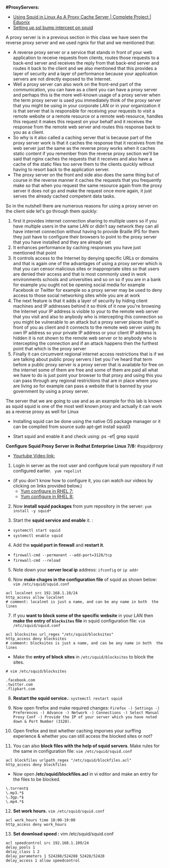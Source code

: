 **#ProxyServers:**
- [Using Squid in Linux As A Proxy Cache Server | Complete Project | Eduonix](https://www.youtube.com/watch?v=W2pqO3l-Uck)
- [Setting up ssl bump intercept on squid](https://medium.com/@steensply/installing-and-configuring-squid-proxy-for-ssl-bumping-or-peek-n-splice-34afd3f69522)


A proxy server is in a previous section in this class we have seen the reverse proxy server and we used ngnix for  that and we mentioned that: 
- A reverse proxy server or a service that  stands in front of your web application to receive requests from clients, routes  those requests to a back-end server and receives the reply from that back-end server and routes it back to the client  and we also mentioned that this provides a layer of security and a layer of performance because your application  servers are not directly exposed to the Internet. 
- Well a proxy server can also  work on the front-end part of the communication, you can have as a client you can have a proxy server and perhaps  this is the more well-known usage of a proxy server when the term proxy server is used you immediately think of the  proxy server that you might be using in your corporate LAN or in your organization it is that server that is  responsible for receiving your requests to visit a remote website or a remote resource or a remote web resource,  handles this request it makes this request on your behalf and it receives  the response from the remote web server and routes this response back to you as  a client.
- So why is it also called a caching server that is because part of  the proxy server work is that it caches the response that it receives from the  web server just the same as the reverse proxy works when it caches static content if you remember from the reverse  proxy section we'll be said that nginx caches the requests that it receives and also have a cache of the  static files too serve them to the clients quickly without having to resort back to the  application server. 
- The proxy server on the front and side also does the same thing but of course in the reverse  manner it caches the requests that you frequently make so that when you request  the same resource again from the proxy server it does not go and make the  request once more again, it just serves the already cached competent data tasks.

So in the nutshell there are numerous reasons for using a proxy server on the  client side let's go through them quickly:
1. first it provides internet connection sharing to multiple users so  if you have multiple users in the same LAN or didn't say network they can all have internet connection without having  to provide Braille IPS for them they just have to configure their browsers to point to the proxy server that you have  installed and they are already set 
2. It enhances performance by caching responses you have just mentioned that  point 
3. It controls access to the Internet by denying specific URLs or domains and  that is again one of the advantages of using a proxy server which is that you can censor malicious sites or  inappropriate sites so that users are denied their access and that is most commonly used in work environments  schools and universities and so on so if you are in a bank for example you  ought not be opening social media for example Facebook or Twitter for example so a proxy server may be used to deny  access to those social networking sites while you are at work 
4. The next feature is that it adds a layer of  security by hiding client machines and IP addresses behind it so think of it  now you're browsing the Internet your IP address is visible to your to the remote web server that you visit and also to  anybody who is intercepting this connection so you might be vulnerable to  an attack but a proxy server places itself in front of you as client and it  connects to the remote web server using its own IP address so your private IP address or your client IP address is  hidden it is not shown to the remote web server or to anybody who is intercepting  the connection and if an attack happens then the furthest point that which is the proxy server 
5. Finally it  can circumvent regional internet access restrictions that is if we are talking about public proxy servers I bet you  I've heard that term before a public proxy server is a proxy server that is available for free on the internet some  of them are free and some of them are paid all what we have to do is just point your browser to that proxy and  using this you can pass through any regional restrictions that are in place where you are living so for example can  pass a website that is banned by your government by using a proxy server.

The server that we are going to use and as an example for this lab is known as  squid squid is one of the most well known proxy and actually it can work as  a reverse proxy as well for Linux 
- Installing squid can be done using the  native OS package manager or it can be compiled from source 
sudo apt-get install squid3

- Start squid and enable it and check using: ps -ef| grep squid


**Configure Squid Proxy Server in Redhat Enterprise Linux 7/8:**  #squidproxy
- [Yourtube Video link:](https://www.youtube.com/watch?v=Yq3INojVZcY)

1. Login in server as the root user and configure local yum repository if not configured earlier. `` yum repolist``
- (if you don't know how to configure it, you can watch our videos by clicking on links provided below.) 
	- [Yum configure in RHEL 7:](https://www.youtube.com/watch?v=-N09WSCNcso)
	- [Yum configure in RHEL 8:](https://www.youtube.com/watch?v=cXqL5lLHM_o)

2. Now **install squid packages** from yum repository in the server: ``yum install -y squid*``

3. Start  the **squid service and enable** it. : 
- ``systemctl start squid``
- ``systemctl enable squid``

4. Add the **squid port in firewall** and **restart it**.
- ``firewall-cmd --permanent --add-port=3128/tcp``
- ``firewall-cmd --reload``

5. Note down your **server local  ip** address: ``ifconfig`` or ``ip addr``

6. Now **make chages in the configuration file** of squid as shown below: ``vim /etc/squid/squid.conf``
```
acl localnet src 192.168.1.10/24
http_access allow localnet
# comment: localnet is just a name, and can be any name in both  the lines
```

7. If you **want to block some of the specific website** in your LAN then **make the entry of ``blocksites`` file** in squid configuration file: ``vim /etc/squid/squid.conf``
```
acl blocksites url_regex "/etc/squid/blocksites"
http_access deny blocksites 
# comment: blocksites is just a name, and can be any name in both  the lines
```
- Make the **entry of block sites** in ``/etc/squid/blocksites`` to block the sites.
```
# vim /etc/squid/blocksites

.facebook.com
.twitter.com
.flipkart.com

```

8. **Restart the squid service.**: ``systemctl restart squid``

9. Now open firefox and make required changes: 
``Firefox -) Settings -) Preferences -) Advance -) Network -) Connections -) Select Manual Proxy Conf -) Provide the IP of your server which you have noted down & Port Number (3128).
``
10. Open firefox and test whether caching imporves your surffing experience & whether you can still access the blocked sites or not?


11. You can also **block files with the help of squid servers**. Make rules for the same in configuration file: ``vim /etc/squid/squid.conf``
```
acl blockfiles urlpath_regex "/etc/squid/blockfiles.acl"
http_access deny blockfiles
```
- Now open **/etc/squid/blockfiles.acl** in vi editor and make an entry for the files to be blocked.
```
\.torrent$
\.mp3.*$
\.3gp.*$
\.mp4.*$
```

12. **Set work hours.** ``vim /etc/squid/squid.conf``
```
acl work_hours time 10:00-19:00
http_access deny work_hours
```

13. **Set download speed :** vim /etc/squid/squid.conf
```
acl speedcontrol src 192.168.1.109/24
delay_pools 1
delay_class 1 2
delay_parameters 1 524288/524288 52428/52428
delay_access 1 allow speedcontrol
```

